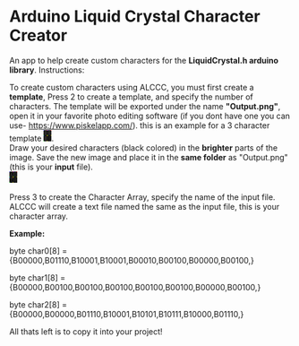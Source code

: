 # Arduino Liquid Crystal Character Creator
An app to help create custom characters for the **LiquidCrystal.h arduino library**.
Instructions:

To create custom characters using ALCCC, you must first create a **template**,
Press 2 to create a template, and specify the number of characters.
The template will be exported under the name **"Output.png"**, open it in your favorite photo editing software (if you dont have one you can use- https://www.piskelapp.com/).
  this is an example for a 3 character template ![Example Template](/pics/Output.png).  
Draw your desired characters (black colored) in the **brighter** parts of the image.
Save the new image and place it in the **same folder** as "Output.png" (this is your **input** file).  
![Example ETemplate](/pics/Input.png)

Press 3 to create the Character Array, specify the name of the input file.
ALCCC will create a text file named the same as the input file, this is your character array.

**Example:**

  byte char0[8] = {B00000,B01110,B10001,B10001,B00010,B00100,B00000,B00100,}
  
  byte char1[8] = {B00000,B00100,B00100,B00100,B00100,B00100,B00000,B00100,}
  
  byte char2[8] = {B00000,B00000,B01110,B10001,B10101,B10111,B10000,B01110,}


All thats left is to copy it into your project!
